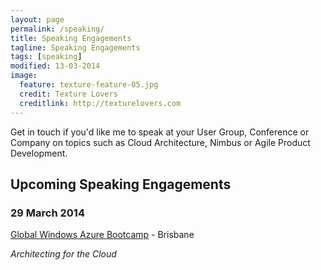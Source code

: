 ```yaml
---
layout: page
permalink: /speaking/
title: Speaking Engagements
tagline: Speaking Engagements
tags: [speaking]
modified: 13-03-2014
image:
  feature: texture-feature-05.jpg
  credit: Texture Lovers
  creditlink: http://texturelovers.com
---
```



Get in touch if you'd like me to speak at your User Group, Conference or Company on topics such as Cloud Architecture, Nimbus or Agile Product Development.


## Upcoming Speaking Engagements ##



### 29 March 2014 ###
[Global Windows Azure Bootcamp](http://gwab.brisbaneazure.com/) - Brisbane

*Architecting for the Cloud*


